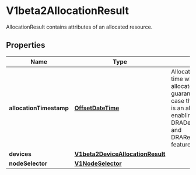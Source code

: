 

# V1beta2AllocationResult

AllocationResult contains attributes of an allocated resource.
## Properties

Name | Type | Description | Notes
------------ | ------------- | ------------- | -------------
**allocationTimestamp** | [**OffsetDateTime**](OffsetDateTime.md) | AllocationTimestamp stores the time when the resources were allocated. This field is not guaranteed to be set, in which case that time is unknown.  This is an alpha field and requires enabling the DRADeviceBindingConditions and DRAResourceClaimDeviceStatus feature gate. |  [optional]
**devices** | [**V1beta2DeviceAllocationResult**](V1beta2DeviceAllocationResult.md) |  |  [optional]
**nodeSelector** | [**V1NodeSelector**](V1NodeSelector.md) |  |  [optional]



